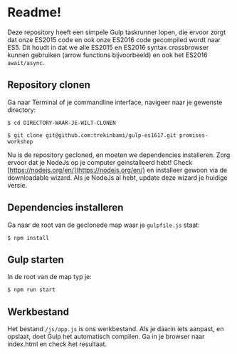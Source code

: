 # Readme!
Deze repository heeft een simpele Gulp taskrunner lopen, die ervoor zorgt dat onze ES2015 code en ook onze ES2016 code gecompiled wordt naar ES5. Dit houdt in dat we alle ES2015 en ES2016 syntax crossbrowser kunnen gebruiken (arrow functions bijvoorbeeld) en ook het ES2016 `await/async`.

## Repository clonen
Ga naar Terminal of je commandline interface, navigeer naar je gewenste directory:

`$ cd DIRECTORY-WAAR-JE-WILT-CLONEN`

`$ git clone git@github.com:trekinbami/gulp-es1617.git promises-workshop`

Nu is de repository gecloned, en moeten we dependencies installeren. Zorg ervoor dat je NodeJs op je computer geinstalleerd hebt! Check [https://nodejs.org/en/](https://nodejs.org/en/) en installeer gewoon via de downloadable wizard. Als je NodeJs al hebt, update deze wizard je huidige versie.

## Dependencies installeren
Ga naar de root van de geclonede map waar je `gulpfile.js` staat:

`$ npm install`

## Gulp starten
In de root van de map typ je:

`$ npm run start`

## Werkbestand
Het bestand `/js/app.js` is ons werkbestand. Als je daarin iets aanpast, en opslaat, doet Gulp het automatisch compilen. Ga in je browser naar index.html en check het resultaat.
